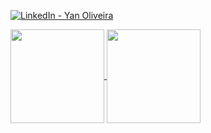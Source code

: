 <a href="https://www.linkedin.com/in/yloliveira/" target="_blank">![LinkedIn - Yan Oliveira](https://img.shields.io/badge/LinkedIn-blue?style=flat&logo=linkedin&labelColor=blue)</a>


<a href="https://github.com/yloliveira?tab=repositories">
  <img height="150px" align="center" src="github-readme-stats-six-eta-87.vercel.app/api/?username=yloliveira&theme=radical&show_icons=true&hide=issues" />
</a>
<a href="https://github.com/yloliveira?tab=repositories">
  <img height="150px" align="center" src="github-readme-stats-six-eta-87.vercel.app/api/top-langs/?username=yloliveira&theme=radical&layout=compact&hide=ruby" />
</a>
